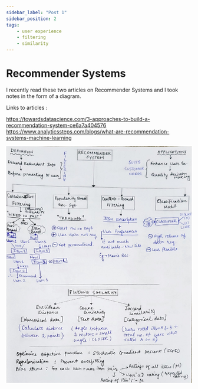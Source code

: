 ```yaml
---
sidebar_label: "Post 1"
sidebar_position: 2
tags:
    - user experience
    - filtering
    - similarity
---
```


# Recommender Systems

I recently read these two articles on Recommender Systems and I took notes in the form of a diagram. 

Links to articles : 

https://towardsdatascience.com/3-approaches-to-build-a-recommendation-system-ce6a7a404576
https://www.analyticssteps.com/blogs/what-are-recommendation-systems-machine-learning

![](/RecommenderSystems.jpg)